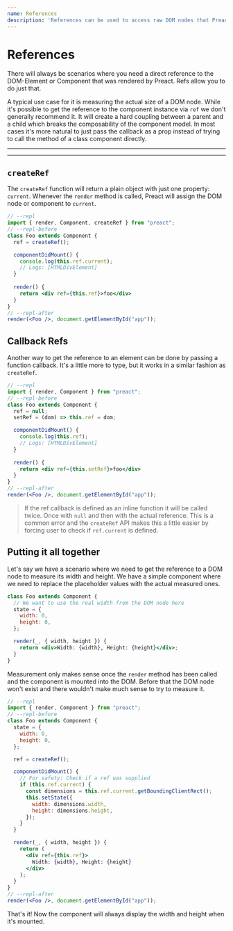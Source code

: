 ```yaml
---
name: References
description: 'References can be used to access raw DOM nodes that Preact has rendered'
---
```


# References

There will always be scenarios where you need a direct reference to the DOM-Element or Component that was rendered by Preact. Refs allow you to do just that.

A typical use case for it is measuring the actual size of a DOM node. While it's possible to get the reference to the component instance via `ref` we don't generally recommend it. It will create a hard coupling between a parent and a child which breaks the composability of the component model. In most cases it's more natural to just pass the callback as a prop instead of trying to call the method of a class component directly.

---

<div><toc></toc></div>

---

## `createRef`

The `createRef` function will return a plain object with just one property: `current`. Whenever the `render` method is called, Preact will assign the DOM node or component to `current`.

```jsx
// --repl
import { render, Component, createRef } from "preact";
// --repl-before
class Foo extends Component {
  ref = createRef();

  componentDidMount() {
    console.log(this.ref.current);
    // Logs: [HTMLDivElement]
  }
  
  render() {
    return <div ref={this.ref}>foo</div>
  }
}
// --repl-after
render(<Foo />, document.getElementById("app"));
```

## Callback Refs

Another way to get the reference to an element can be done by passing a function callback. It's a little more to type, but it works in a similar fashion as `createRef`.

```jsx
// --repl
import { render, Component } from "preact";
// --repl-before
class Foo extends Component {
  ref = null;
  setRef = (dom) => this.ref = dom;

  componentDidMount() {
    console.log(this.ref);
    // Logs: [HTMLDivElement]
  }
  
  render() {
    return <div ref={this.setRef}>foo</div>
  }
}
// --repl-after
render(<Foo />, document.getElementById("app"));
```

> If the ref callback is defined as an inline function it will be called twice. Once with `null` and then with the actual reference. This is a common error and the `createRef` API makes this a little easier by forcing user to check if `ref.current` is defined.

## Putting it all together

Let's say we have a scenario where we need to get the reference to a DOM node to measure its width and height. We have a simple component where we need to replace the placeholder values with the actual measured ones.

```jsx
class Foo extends Component {
  // We want to use the real width from the DOM node here
  state = {
    width: 0,
    height: 0,
  };

  render(_, { width, height }) {
    return <div>Width: {width}, Height: {height}</div>;
  }
}
```

Measurement only makes sense once the `render` method has been called and the component is mounted into the DOM. Before that the DOM node won't exist and there wouldn't make much sense to try to measure it.

```jsx
// --repl
import { render, Component } from "preact";
// --repl-before
class Foo extends Component {
  state = {
    width: 0,
    height: 0,
  };

  ref = createRef();

  componentDidMount() {
    // For safety: Check if a ref was supplied
    if (this.ref.current) {
      const dimensions = this.ref.current.getBoundingClientRect();
      this.setState({
        width: dimensions.width,
        height: dimensions.height,
      });
    }
  }

  render(_, { width, height }) {
    return (
      <div ref={this.ref}>
        Width: {width}, Height: {height}
      </div>
    );
  }
}
// --repl-after
render(<Foo />, document.getElementById("app"));
```

That's it! Now the component will always display the width and height when it's mounted.
